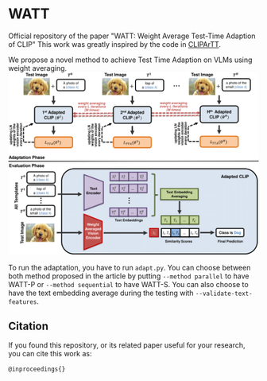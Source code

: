 # WATT

Official repository of the paper "WATT: Weight Average Test-Time Adaption of CLIP"
This work was greatly inspired by the code in [CLIPArTT](https://github.com/dosowiechi/CLIPArTT.git).

We propose a novel method to achieve Test Time Adaption on VLMs using weight averaging.
![Diagram](WATT.png)

To run the adaptation, you have to run `adapt.py`. You can choose between both method proposed in the article by putting `--method parallel` to have WATT-P or `--method sequential` to have WATT-S. You can also choose to have the text embedding average during the testing with `--validate-text-features`.


## Citation

If you found this repository, or its related paper useful for your research, you can cite this work as:

```
@inproceedings{}
```
